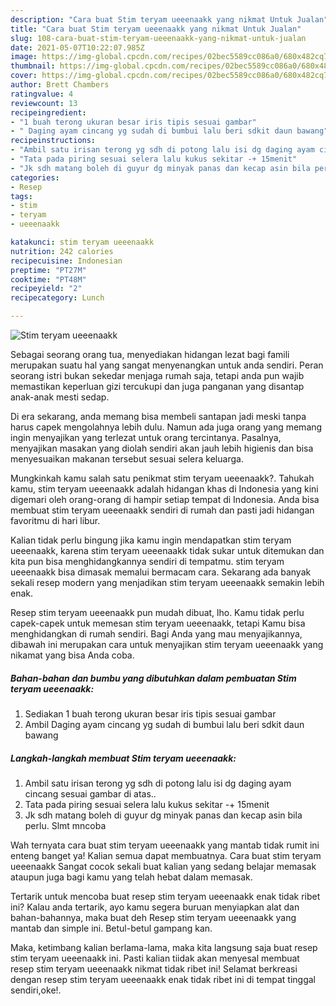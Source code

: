 ```yaml
---
description: "Cara buat Stim teryam ueeenaakk yang nikmat Untuk Jualan"
title: "Cara buat Stim teryam ueeenaakk yang nikmat Untuk Jualan"
slug: 108-cara-buat-stim-teryam-ueeenaakk-yang-nikmat-untuk-jualan
date: 2021-05-07T10:22:07.985Z
image: https://img-global.cpcdn.com/recipes/02bec5589cc086a0/680x482cq70/stim-teryam-ueeenaakk-foto-resep-utama.jpg
thumbnail: https://img-global.cpcdn.com/recipes/02bec5589cc086a0/680x482cq70/stim-teryam-ueeenaakk-foto-resep-utama.jpg
cover: https://img-global.cpcdn.com/recipes/02bec5589cc086a0/680x482cq70/stim-teryam-ueeenaakk-foto-resep-utama.jpg
author: Brett Chambers
ratingvalue: 4
reviewcount: 13
recipeingredient:
- "1 buah terong ukuran besar iris tipis sesuai gambar"
- " Daging ayam cincang yg sudah di bumbui lalu beri sdkit daun bawang"
recipeinstructions:
- "Ambil satu irisan terong yg sdh di potong lalu isi dg daging ayam cincang sesuai gambar di atas.."
- "Tata pada piring sesuai selera lalu kukus sekitar -+ 15menit"
- "Jk sdh matang boleh di guyur dg minyak panas dan kecap asin bila perlu. Slmt mncoba"
categories:
- Resep
tags:
- stim
- teryam
- ueeenaakk

katakunci: stim teryam ueeenaakk 
nutrition: 242 calories
recipecuisine: Indonesian
preptime: "PT27M"
cooktime: "PT48M"
recipeyield: "2"
recipecategory: Lunch

---
```



![Stim teryam ueeenaakk](https://img-global.cpcdn.com/recipes/02bec5589cc086a0/680x482cq70/stim-teryam-ueeenaakk-foto-resep-utama.jpg)

Sebagai seorang orang tua, menyediakan hidangan lezat bagi famili merupakan suatu hal yang sangat menyenangkan untuk anda sendiri. Peran seorang istri bukan sekedar menjaga rumah saja, tetapi anda pun wajib memastikan keperluan gizi tercukupi dan juga panganan yang disantap anak-anak mesti sedap.

Di era  sekarang, anda memang bisa membeli santapan jadi meski tanpa harus capek mengolahnya lebih dulu. Namun ada juga orang yang memang ingin menyajikan yang terlezat untuk orang tercintanya. Pasalnya, menyajikan masakan yang diolah sendiri akan jauh lebih higienis dan bisa menyesuaikan makanan tersebut sesuai selera keluarga. 



Mungkinkah kamu salah satu penikmat stim teryam ueeenaakk?. Tahukah kamu, stim teryam ueeenaakk adalah hidangan khas di Indonesia yang kini digemari oleh orang-orang di hampir setiap tempat di Indonesia. Anda bisa membuat stim teryam ueeenaakk sendiri di rumah dan pasti jadi hidangan favoritmu di hari libur.

Kalian tidak perlu bingung jika kamu ingin mendapatkan stim teryam ueeenaakk, karena stim teryam ueeenaakk tidak sukar untuk ditemukan dan kita pun bisa menghidangkannya sendiri di tempatmu. stim teryam ueeenaakk bisa dimasak memalui bermacam cara. Sekarang ada banyak sekali resep modern yang menjadikan stim teryam ueeenaakk semakin lebih enak.

Resep stim teryam ueeenaakk pun mudah dibuat, lho. Kamu tidak perlu capek-capek untuk memesan stim teryam ueeenaakk, tetapi Kamu bisa menghidangkan di rumah sendiri. Bagi Anda yang mau menyajikannya, dibawah ini merupakan cara untuk menyajikan stim teryam ueeenaakk yang nikamat yang bisa Anda coba.

<!--inarticleads1-->

##### Bahan-bahan dan bumbu yang dibutuhkan dalam pembuatan Stim teryam ueeenaakk:

1. Sediakan 1 buah terong ukuran besar iris tipis sesuai gambar
1. Ambil  Daging ayam cincang yg sudah di bumbui lalu beri sdkit daun bawang




<!--inarticleads2-->

##### Langkah-langkah membuat Stim teryam ueeenaakk:

1. Ambil satu irisan terong yg sdh di potong lalu isi dg daging ayam cincang sesuai gambar di atas..
1. Tata pada piring sesuai selera lalu kukus sekitar -+ 15menit
1. Jk sdh matang boleh di guyur dg minyak panas dan kecap asin bila perlu. Slmt mncoba




Wah ternyata cara buat stim teryam ueeenaakk yang mantab tidak rumit ini enteng banget ya! Kalian semua dapat membuatnya. Cara buat stim teryam ueeenaakk Sangat cocok sekali buat kalian yang sedang belajar memasak ataupun juga bagi kamu yang telah hebat dalam memasak.

Tertarik untuk mencoba buat resep stim teryam ueeenaakk enak tidak ribet ini? Kalau anda tertarik, ayo kamu segera buruan menyiapkan alat dan bahan-bahannya, maka buat deh Resep stim teryam ueeenaakk yang mantab dan simple ini. Betul-betul gampang kan. 

Maka, ketimbang kalian berlama-lama, maka kita langsung saja buat resep stim teryam ueeenaakk ini. Pasti kalian tiidak akan menyesal membuat resep stim teryam ueeenaakk nikmat tidak ribet ini! Selamat berkreasi dengan resep stim teryam ueeenaakk enak tidak ribet ini di tempat tinggal sendiri,oke!.

